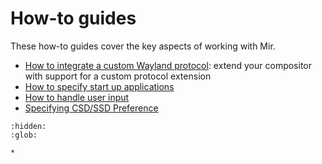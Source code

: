 # How-to guides
These how-to guides cover the key aspects of working with Mir.

- [How to integrate a custom Wayland protocol](how-to-integrate-a-custom-wayland-protocol.md): extend your compositor with support for a custom protocol extension
- [How to specify start up applications](how-to-specify-startup-apps.md)
- [How to handle user input](how-to-handle-keyboard-input.md)
- [Specifying CSD/SSD Preference](specifying-csd-ssd-preference.md)

```{toctree}
:hidden:
:glob:

*
```
